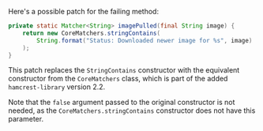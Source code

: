 Here's a possible patch for the failing method:

```java
private static Matcher<String> imagePulled(final String image) {
    return new CoreMatchers.stringContains(
        String.format("Status: Downloaded newer image for %s", image)
    );
}
```

This patch replaces the `StringContains` constructor with the equivalent constructor from the `CoreMatchers` class, which is part of the added `hamcrest-library` version 2.2.

Note that the `false` argument passed to the original constructor is not needed, as the `CoreMatchers.stringContains` constructor does not have this parameter.